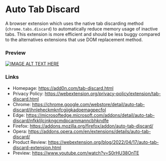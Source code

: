 # Auto Tab Discard
A browser extension which uses the native tab discarding method (`chrome.tabs.discard`) to automatically reduce memory usage of inactive tabs. This extension is more efficient and should be less buggy compared to the alternatives extensions that use DOM replacement method.

### Preview

[![IMAGE ALT TEXT HERE](https://img.youtube.com/vi/S0rHU38OnTE/0.jpg)](https://www.youtube.com/watch?v=S0rHU38OnTE)

### Links

  * Homepage: https://add0n.com/tab-discard.html
  * Privacy Policy: https://webextension.org/privacy-policy/extension/tab-discard.html
  * Chrome: https://chrome.google.com/webstore/detail/auto-tab-discard/jhnleheckmknfcgijgkadoemagpecfol
  * Edge: https://microsoftedge.microsoft.com/addons/detail/auto-tab-discard/nfkkljlcjnkngcmdpcammanncbhkndfe
  * Firefox: https://addons.mozilla.org/firefox/addon/auto-tab-discard/
  * Opera: https://addons.opera.com/en/extensions/details/auto-tab-discard/
  * Product Review: https://webextension.org/blog/2022/04/17/auto-tab-discard-extension.html
  * Preview: https://www.youtube.com/watch?v=S0rHU38OnTE

